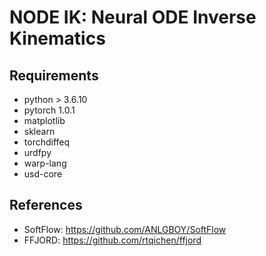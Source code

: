 # NODE IK: Neural ODE Inverse Kinematics

## Requirements
- python > 3.6.10
- pytorch 1.0.1
- matplotlib
- sklearn
- torchdiffeq
- urdfpy
- warp-lang
- usd-core

## References
- SoftFlow: https://github.com/ANLGBOY/SoftFlow
- FFJORD: https://github.com/rtqichen/ffjord